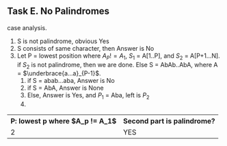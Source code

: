 ## Task E. No Palindromes
case analysis.

1. S is not palindrome, obvious Yes
2. S consists of same character, then Answer is No
3. Let P = lowest position where $A_P != A_1$, $S_1$ = A[1..P], and $S_2$ = A[P+1...N]. if $S_2$ is not palindrome, then we are done. Else S = AbAb..AbA, where A = $\underbrace{a...a}_{P-1}$.
   1. if S = abab...aba, Answer is No
   2. if S = AbA, Answer is None
   3. Else, Answer is Yes, and $P_1$ = Aba, left is $P_2$
   4. 
<table>
    <tr><th>P: lowest p where $A_p != A_1$</th><th>Second part is palindrome?</th></tr>
    <tr><td>2</td><td>YES</td></tr>
</table>



```python

```
